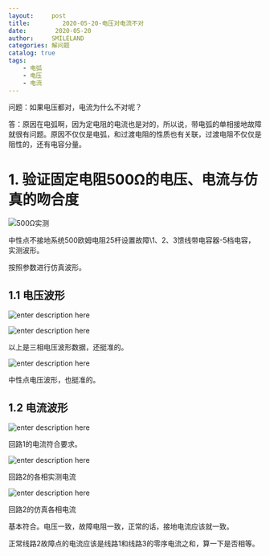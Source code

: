 ```yaml
---
layout:     post
title:         2020-05-20-电压对电流不对
date:        2020-05-20
author:     SMILELAND
categories: 解问题
catalog: true
tags:
    - 电弧
    - 电压
    - 电流
---
```


问题：如果电压都对，电流为什么不对呢？

答：原因在电弧啊，因为定电阻的电流也是对的，所以说，带电弧的单相接地故障就很有问题。原因不仅仅是电弧，和过渡电阻的性质也有关联，过渡电阻不仅仅是阻性的，还有电容分量。

# 1. 验证固定电阻500Ω的电压、电流与仿真的吻合度

![500Ω实测](https://i.loli.net/2020/05/23/gTOm5BsrwlN6QiU.png)

中性点不接地系统500欧姆电阻25杆设置故障\1、2、3馈线带电容器-5档电容，实测波形。

按照参数进行仿真波形。

<!-- more -->

## 1.1 电压波形

![enter description here](https://i.loli.net/2020/05/23/Ch6HZVK2DWM4SJ9.png)

![enter description here](https://i.loli.net/2020/05/23/1mrOyspoblIAdNF.png)

以上是三相电压波形数据，还挺准的。

![enter description here](https://i.loli.net/2020/05/23/f5OGiTSh2WzC8e3.png)

中性点电压波形，也挺准的。

## 1.2 电流波形

![enter description here](https://i.loli.net/2020/05/23/vCpDEguSsRAz1Ua.png)

回路1的电流符合要求。

![enter description here](https://i.loli.net/2020/05/23/HszA65itISKTw1F.png)

回路2的各相实测电流

![enter description here](https://i.loli.net/2020/05/23/IjmxseKUqVAB3Fk.png)

回路2的仿真各相电流

基本符合。电压一致，故障电阻一致，正常的话，接地电流应该就一致。

正常线路2故障点的电流应该是线路1和线路3的零序电流之和，算一下是否相等。

